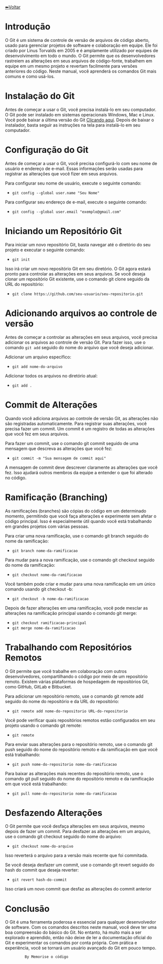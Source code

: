 [⬅Voltar](https://memorise-codigos.github.io/)
# Introdução
O Git é um sistema de controle de versão de arquivos de código aberto, usado para gerenciar projetos de software e colaboração em equipe. Ele foi criado por Linus Torvalds em 2005 e é amplamente utilizado por equipes de desenvolvimento em todo o mundo. O Git permite que os desenvolvedores rastreiem as alterações em seus arquivos de código-fonte, trabalhem em equipe em um mesmo projeto e revertam facilmente para versões anteriores do código. Neste manual, você aprenderá os comandos Git mais comuns e como usá-los.
# Instalação do Git
Antes de começar a usar o Git, você precisa instalá-lo em seu computador. O Git pode ser instalado em sistemas operacionais Windows, Mac e Linux. Você pode baixar a última versão do Git [Clicando aqui](https://git-scm.com/downloads). Depois de baixar o instalador, basta seguir as instruções na tela para instalá-lo em seu computador.
# Configuração do Git
Antes de começar a usar o Git, você precisa configurá-lo com seu nome de usuário e endereço de e-mail. Essas informações serão usadas para registrar as alterações que você fizer em seus arquivos.

Para configurar seu nome de usuário, execute o seguinte comando:

- `git config --global user.name "Seu Nome"`

Para configurar seu endereço de e-mail, execute o seguinte comando:
- `git config --global user.email "exemplo@gmail.com"`
# Iniciando um Repositório Git
Para iniciar um novo repositório Git, basta navegar até o diretório do seu projeto e executar o seguinte comando:
- `git init`

Isso irá criar um novo repositório Git em seu diretório. O Git agora estará pronto para controlar as alterações em seus arquivos.
Se você deseja clonar um repositório Git existente, use o comando git clone seguido da URL do repositório:
- `git clone https://github.com/seu-usuario/seu-repositorio.git`
# Adicionando arquivos ao controle de versão
Antes de começar a controlar as alterações em seus arquivos, você precisa adicionar os arquivos ao controle de versão Git. Para fazer isso, use o comando `git add` seguido do nome do arquivo que você deseja adicionar.

Adicionar um arquivo específico:
- `git add nome-do-arquivo`

Adicionar todos os arquivos no diretório atual:
- `git add .`
# Commit de Alterações
Quando você adiciona arquivos ao controle de versão Git, as alterações não são registradas automaticamente. Para registrar suas alterações, você precisa fazer um commit. Um commit é um registro de todas as alterações que você fez em seus arquivos.

Para fazer um commit, use o comando git commit seguido de uma mensagem que descreva as alterações que você fez:
- `git commit -m "Sua mensagem de commit aqui"`

A mensagem de commit deve descrever claramente as alterações que você fez. Isso ajudará outros membros da equipe a entender o que foi alterado no código.
# Ramificação (Branching)
As ramificações (branches) são cópias do código em um determinado momento, permitindo que você faça alterações e experimente sem afetar o código principal. Isso é especialmente útil quando você está trabalhando em grandes projetos com várias pessoas.

Para criar uma nova ramificação, use o comando git branch seguido do nome da ramificação:
- `git branch nome-da-ramificacao`

Para mudar para a nova ramificação, use o comando git checkout seguido do nome da ramificação:
- `git checkout nome-da-ramificacao`

Você também pode criar e mudar para uma nova ramificação em um único comando usando git checkout -b:
- `git checkout -b nome-da-ramificacao`

Depois de fazer alterações em uma ramificação, você pode mesclar as alterações na ramificação principal usando o comando git merge:
- `git checkout ramificacao-principal`
- `git merge nome-da-ramificacao`
# Trabalhando com Repositórios Remotos
O Git permite que você trabalhe em colaboração com outros desenvolvedores, compartilhando o código por meio de um repositório remoto. Existem várias plataformas de hospedagem de repositórios Git, como GitHub, GitLab e Bitbucket.

Para adicionar um repositório remoto, use o comando git remote add seguido do nome do repositório e da URL do repositório:
- `git remote add nome-do-repositorio URL-do-repositorio`

Você pode verificar quais repositórios remotos estão configurados em seu projeto usando o comando git remote:
- `git remote`

Para enviar suas alterações para o repositório remoto, use o comando git push seguido do nome do repositório remoto e da ramificação em que você está trabalhando:
- `git push nome-do-repositorio nome-da-ramificacao`

Para baixar as alterações mais recentes do repositório remoto, use o comando git pull seguido do nome do repositório remoto e da ramificação em que você está trabalhando:
- `git pull nome-do-repositorio nome-da-ramificacao`
# Desfazendo Alterações
O Git permite que você desfaça alterações em seus arquivos, mesmo depois de fazer um commit. Para desfazer as alterações em um arquivo, use o comando git checkout seguido do nome do arquivo:
- `git checkout nome-do-arquivo`

Isso reverterá o arquivo para a versão mais recente que foi commitada.

Se você deseja desfazer um commit, use o comando git revert seguido do hash do commit que deseja reverter:
- `git revert hash-do-commit`

Isso criará um novo commit que desfaz as alterações do commit anterior
# Conclusão
O Git é uma ferramenta poderosa e essencial para qualquer desenvolvedor de software. Com os comandos descritos neste manual, você deve ter uma boa compreensão do básico do Git. No entanto, há muito mais a ser explorado e aprendido, então não deixe de ler a documentação oficial do Git e experimentar os comandos por conta própria. Com prática e experiência, você se tornará um usuário avançado do Git em pouco tempo.


             By Memorise o código
